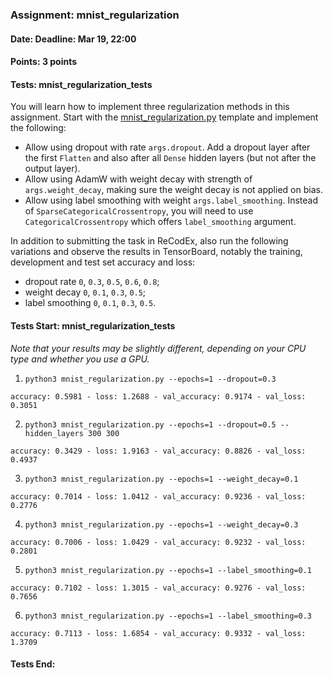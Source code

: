 ### Assignment: mnist_regularization
#### Date: Deadline: Mar 19, 22:00
#### Points: 3 points
#### Tests: mnist_regularization_tests

You will learn how to implement three regularization methods in this assignment.
Start with the
[mnist_regularization.py](https://github.com/ufal/npfl138/tree/master/labs/03/mnist_regularization.py)
template and implement the following:
- Allow using dropout with rate `args.dropout`. Add a dropout layer after the
  first `Flatten` and also after all `Dense` hidden layers (but not after the
  output layer).
- Allow using AdamW with weight decay with strength of `args.weight_decay`,
  making sure the weight decay is not applied on bias.
- Allow using label smoothing with weight `args.label_smoothing`. Instead
  of `SparseCategoricalCrossentropy`, you will need to use
  `CategoricalCrossentropy` which offers `label_smoothing` argument.

In addition to submitting the task in ReCodEx, also run the following
variations and observe the results in TensorBoard,
notably the training, development and test set accuracy and loss:
- dropout rate `0`, `0.3`, `0.5`, `0.6`, `0.8`;
- weight decay `0`, `0.1`, `0.3`, `0.5`;
- label smoothing `0`, `0.1`, `0.3`, `0.5`.

#### Tests Start: mnist_regularization_tests
_Note that your results may be slightly different, depending on your CPU type and whether you use a GPU._

1. `python3 mnist_regularization.py --epochs=1 --dropout=0.3`
```
accuracy: 0.5981 - loss: 1.2688 - val_accuracy: 0.9174 - val_loss: 0.3051
```

2. `python3 mnist_regularization.py --epochs=1 --dropout=0.5 --hidden_layers 300 300`
```
accuracy: 0.3429 - loss: 1.9163 - val_accuracy: 0.8826 - val_loss: 0.4937
```

3. `python3 mnist_regularization.py --epochs=1 --weight_decay=0.1`
```
accuracy: 0.7014 - loss: 1.0412 - val_accuracy: 0.9236 - val_loss: 0.2776
```

4. `python3 mnist_regularization.py --epochs=1 --weight_decay=0.3`
```
accuracy: 0.7006 - loss: 1.0429 - val_accuracy: 0.9232 - val_loss: 0.2801
```

5. `python3 mnist_regularization.py --epochs=1 --label_smoothing=0.1`
```
accuracy: 0.7102 - loss: 1.3015 - val_accuracy: 0.9276 - val_loss: 0.7656
```

6. `python3 mnist_regularization.py --epochs=1 --label_smoothing=0.3`
```
accuracy: 0.7113 - loss: 1.6854 - val_accuracy: 0.9332 - val_loss: 1.3709
```
#### Tests End:
